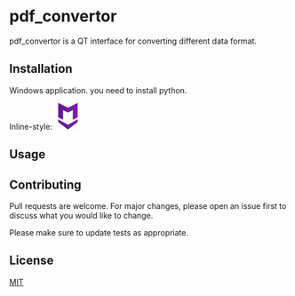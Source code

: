 # pdf_convertor

pdf_convertor is a QT interface for converting different data format.

## Installation

Windows application. you need to install python.

Inline-style: 
![alt text](https://github.com/adam-p/markdown-here/raw/master/src/common/images/icon48.png "Logo Title Text 1")


## Usage


## Contributing
Pull requests are welcome. For major changes, please open an issue first to discuss what you would like to change.

Please make sure to update tests as appropriate.

## License
[MIT](https://choosealicense.com/licenses/mit/)
